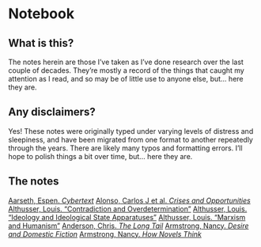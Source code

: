 # Notebook


## What is this?

The notes herein are those I’ve taken as I’ve done research over the last couple of decades. They’re mostly a record of the things that caught my attention as I read, and so may be of little use to anyone else, but… here they are.


## Any disclaimers?

Yes! These notes were originally typed under varying levels of distress and sleepiness, and have been migrated from one format to another repeatedly through the years. There are likely many typos and formatting errors. I’ll hope to polish things a bit over time, but… here they are.

## The notes

[Aarseth, Espen. *Cybertext*](/aarseth)
[Alonso, Carlos J et al. *Crises and Opportunities*](pages/alonso.md)
[Althusser, Louis. “Contradiction and Overdetermination”](pages/althusser1.md)
[Althusser, Louis. “Ideology and Ideological State Apparatuses”](pages/althusser2.md)
[Althusser, Louis. “Marxism and Humanism”](pages/althusser3.md)
[Anderson, Chris. *The Long Tail*](pages/anderson.md)
[Armstrong, Nancy. *Desire and Domestic Fiction*](pages/armstrong1.md)
[Armstrong, Nancy. *How Novels Think*](pages/armstrong2.md)